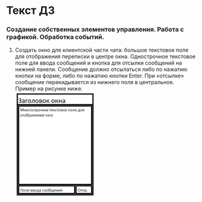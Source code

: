 ﻿# Текст ДЗ

### Создание собственных элементов управления. Работа с графикой. Обработка событий.

1. Создать окно для клиентской части чата: большое текстовое поле для отображения переписки в центре окна. Однострочное текстовое поле для ввода сообщений и кнопка для отсылки сообщений на нижней панели. Сообщение должно отсылаться либо по нажатию кнопки на форме, либо по нажатию кнопки Enter. При «отсылке» сообщение перекидывается из нижнего поля в центральное.</br>
   Пример на рисунке ниже.</br>![пример](Screenshot.png)
